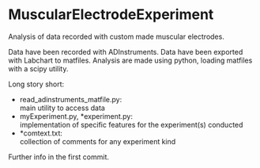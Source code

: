 # MuscularElectrodeExperiment
Analysis of data recorded with custom made muscular electrodes.

Data have been recorded with ADInstruments.
Data have been exported with Labchart to matfiles.
Analysis are made using python, loading matfiles with a scipy utility.

Long story short:
 - read\_adinstruments\_matfile.py:     
   main utility to access data
 - myExperiment.py, \*experiment.py:  
   implementation of specific features for the experiment(s) conducted
 - \*comtext.txt:                      
   collection of comments for any experiment kind

Further info in the first commit.
